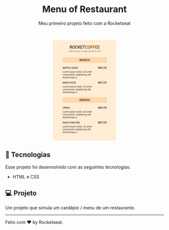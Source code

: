 <h1 align="center"> Menu of Restaurant </h1>

<p align="center">
Meu primeiro projeto feito com a Rocketseat
</p>
<br>

<p align="center">
  <img alt="rocketpay" src="/preview.png" width="40%">
</p>

## 🚀 Tecnologias

Esse projeto foi desenvolvido com as seguintes tecnologias:

- HTML e CSS

## 💻 Projeto

Um projeto que simula um cardápio / menu de um restaurante. 



---

Feito com ♥ by Rocketseat.
